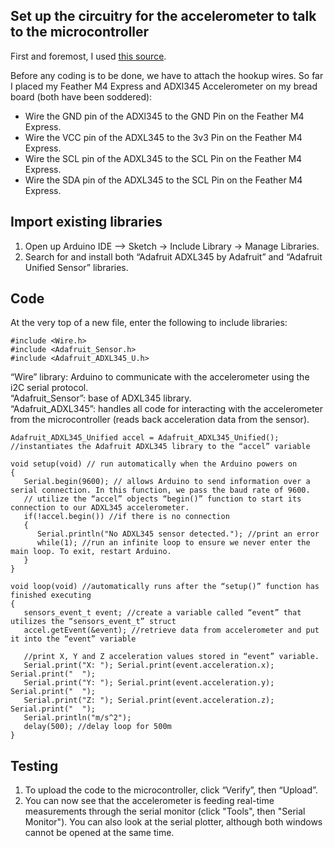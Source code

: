 ## Set up the circuitry for the accelerometer to talk to the microcontroller 

First and foremost, I used [this source](https://pimylifeup.com/arduino-accelerometer-adxl345/).

Before any coding is to be done, we have to attach the hookup wires. So far I placed my Feather M4 Express and ADXl345 Accelerometer on my bread board (both have been soddered):
- Wire the GND pin of the ADXl345 to the GND Pin on the Feather M4 Express.
- Wire the VCC pin of the ADXL345 to the 3v3 Pin on the Feather M4 Express.
- Wire the SCL pin of the ADXL345 to the SCL Pin on the Feather M4 Express.
- Wire the SDA pin of the ADXL345 to the SCL Pin on the Feather M4 Express.

## Import existing libraries
1. Open up Arduino IDE --> Sketch -> Include Library -> Manage Libraries. 
2. Search for and install both “Adafruit ADXL345 by Adafruit” and “Adafruit Unified Sensor” libraries. 

## Code
At the very top of a new file, enter the following to include libraries:
```
#include <Wire.h>
#include <Adafruit_Sensor.h>
#include <Adafruit_ADXL345_U.h>
```

“Wire” library: Arduino to communicate with the accelerometer using the i2C serial protocol.\
“Adafruit_Sensor”: base of ADXL345 library.\
“Adafruit_ADXL345”: handles all code for interacting with the accelerometer from the microcontroller (reads back acceleration data from the sensor).

```
Adafruit_ADXL345_Unified accel = Adafruit_ADXL345_Unified(); //instantiates the Adafruit ADXL345 library to the “accel” variable

void setup(void) // run automatically when the Arduino powers on
{
   Serial.begin(9600); // allows Arduino to send information over a serial connection. In this function, we pass the baud rate of 9600.
   // utilize the “accel” objects “begin()” function to start its connection to our ADXL345 accelerometer.
   if(!accel.begin()) //if there is no connection
   {
      Serial.println("No ADXL345 sensor detected."); //print an error 
      while(1); //run an infinite loop to ensure we never enter the main loop. To exit, restart Arduino.
   }
}

void loop(void) //automatically runs after the “setup()” function has finished executing
{
   sensors_event_t event; //create a variable called “event” that utilizes the “sensors_event_t” struct
   accel.getEvent(&event); //retrieve data from accelerometer and put it into the “event” variable
   
   //print X, Y and Z acceleration values stored in “event” variable.
   Serial.print("X: "); Serial.print(event.acceleration.x); Serial.print("  ");
   Serial.print("Y: "); Serial.print(event.acceleration.y); Serial.print("  ");
   Serial.print("Z: "); Serial.print(event.acceleration.z); Serial.print("  ");
   Serial.println("m/s^2");
   delay(500); //delay loop for 500m
}
```

## Testing 
1. To upload the code to the microcontroller, click “Verify”, then “Upload”.
2. You can now see that the accelerometer is feeding real-time measurements through the serial monitor (click "Tools", then "Serial Monitor"). You can also look at the serial plotter, although both windows cannot be opened at the same time.
